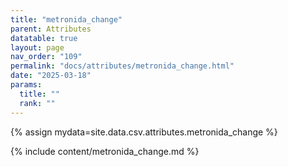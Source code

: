 ```yaml
---
title: "metronida_change"
parent: Attributes
datatable: true
layout: page
nav_order: "109"
permalink: "docs/attributes/metronida_change.html"
date: "2025-03-18"
params:
  title: ""
  rank: ""
---
```

{% assign mydata=site.data.csv.attributes.metronida_change %} 

{% include content/metronida_change.md %}
